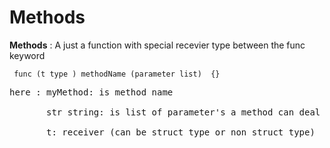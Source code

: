 # Methods

**Methods** :  A just a function with special recevier type between the func keyword

```
 func (t type ) methodName (parameter list)  {}
```
<pre>
here : myMethod: is method name <br> 
	   str string: is list of parameter's a method can deal with <br>
	   t: receiver (can be struct type or non struct type) <br> 
</pre>           